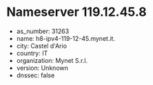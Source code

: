 # Nameserver 119.12.45.8

* as_number: 31263
* name: h8-ipv4-119-12-45.mynet.it.
* city: Castel d'Ario
* country: IT
* organization: Mynet S.r.l.
* version: Unknown
* dnssec: false
